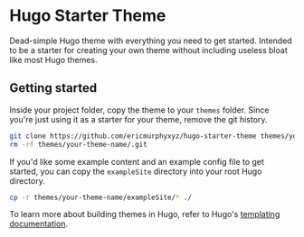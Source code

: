 # Hugo Starter Theme

Dead-simple Hugo theme with everything you need to get started. Intended to be a starter for creating your own theme without including useless bloat like most Hugo themes.

## Getting started

Inside your project folder, copy the theme to your `themes` folder. Since you're just using it as a starter for your theme, remove the git history.

```bash
git clone https://github.com/ericmurphyxyz/hugo-starter-theme themes/your-theme-name
rm -rf themes/your-theme-name/.git
```

If you'd like some example content and an example config file to get started, you can copy the `exampleSite` directory into your root Hugo directory.

```bash
cp -r themes/your-theme-name/exampleSite/* ./
```

To learn more about building themes in Hugo, refer to Hugo's [templating documentation](https://gohugo.io/templates/).
